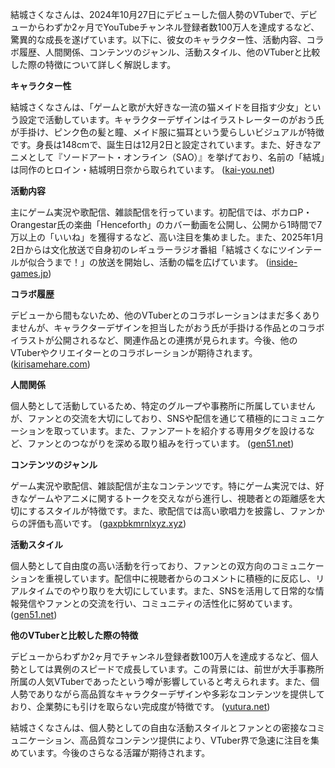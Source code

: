 結城さくなさんは、2024年10月27日にデビューした個人勢のVTuberで、デビューからわずか2ヶ月でYouTubeチャンネル登録者数100万人を達成するなど、驚異的な成長を遂げています。以下に、彼女のキャラクター性、活動内容、コラボ履歴、人間関係、コンテンツのジャンル、活動スタイル、他のVTuberと比較した際の特徴について詳しく解説します。

**キャラクター性**

結城さくなさんは、「ゲームと歌が大好きな一流の猫メイドを目指す少女」という設定で活動しています。キャラクターデザインはイラストレーターのがおう氏が手掛け、ピンク色の髪と瞳、メイド服に猫耳という愛らしいビジュアルが特徴です。身長は148cmで、誕生日は12月2日と設定されています。また、好きなアニメとして『ソードアート・オンライン（SAO）』を挙げており、名前の「結城」は同作のヒロイン・結城明日奈から取られています。 ([kai-you.net](https://kai-you.net/article/90862?utm_source=openai))

**活動内容**

主にゲーム実況や歌配信、雑談配信を行っています。初配信では、ボカロP・Orangestar氏の楽曲「Henceforth」のカバー動画を公開し、公開から1時間で7万以上の「いいね」を獲得するなど、高い注目を集めました。また、2025年1月2日からは文化放送で自身初のレギュラーラジオ番組「結城さくなにツインテールが似合うまで！」の放送を開始し、活動の幅を広げています。 ([inside-games.jp](https://www.inside-games.jp/article/2024/12/23/162680.html?utm_source=openai))

**コラボ履歴**

デビューから間もないため、他のVTuberとのコラボレーションはまだ多くありませんが、キャラクターデザインを担当したがおう氏が手掛ける作品とのコラボイラストが公開されるなど、関連作品との連携が見られます。今後、他のVTuberやクリエイターとのコラボレーションが期待されます。 ([kirisamehare.com](https://kirisamehare.com/yuuki-sakuna/?utm_source=openai))

**人間関係**

個人勢として活動しているため、特定のグループや事務所に所属していませんが、ファンとの交流を大切にしており、SNSや配信を通じて積極的にコミュニケーションを取っています。また、ファンアートを紹介する専用タグを設けるなど、ファンとのつながりを深める取り組みを行っています。 ([gen51.net](https://gen51.net/archives/9219/?utm_source=openai))

**コンテンツのジャンル**

ゲーム実況や歌配信、雑談配信が主なコンテンツです。特にゲーム実況では、好きなゲームやアニメに関するトークを交えながら進行し、視聴者との距離感を大切にするスタイルが特徴です。また、歌配信では高い歌唱力を披露し、ファンからの評価も高いです。 ([gaxpbkmrnlxyz.xyz](https://gaxpbkmrnlxyz.xyz/%E5%80%8B%E4%BA%BA%E5%8B%A2vtuber%E7%B5%90%E5%9F%8E%E3%81%95%E3%81%8F%E3%81%AA%E3%81%A8%E3%81%AF%EF%BC%9F%E9%A9%9A%E7%95%B0%E7%9A%84%E3%81%AA%E5%88%9D%E9%85%8D%E4%BF%A1%E8%A8%98%E9%8C%B2%E3%81%A8/?utm_source=openai))

**活動スタイル**

個人勢として自由度の高い活動を行っており、ファンとの双方向のコミュニケーションを重視しています。配信中に視聴者からのコメントに積極的に反応し、リアルタイムでのやり取りを大切にしています。また、SNSを活用して日常的な情報発信やファンとの交流を行い、コミュニティの活性化に努めています。 ([gen51.net](https://gen51.net/archives/9219/?utm_source=openai))

**他のVTuberと比較した際の特徴**

デビューからわずか2ヶ月でチャンネル登録者数100万人を達成するなど、個人勢としては異例のスピードで成長しています。この背景には、前世が大手事務所所属の人気VTuberであったという噂が影響していると考えられます。また、個人勢でありながら高品質なキャラクターデザインや多彩なコンテンツを提供しており、企業勢にも引けを取らない完成度が特徴です。 ([yutura.net](https://yutura.net/news/archives/128795?utm_source=openai))

結城さくなさんは、個人勢としての自由な活動スタイルとファンとの密接なコミュニケーション、高品質なコンテンツ提供により、VTuber界で急速に注目を集めています。今後のさらなる活躍が期待されます。 